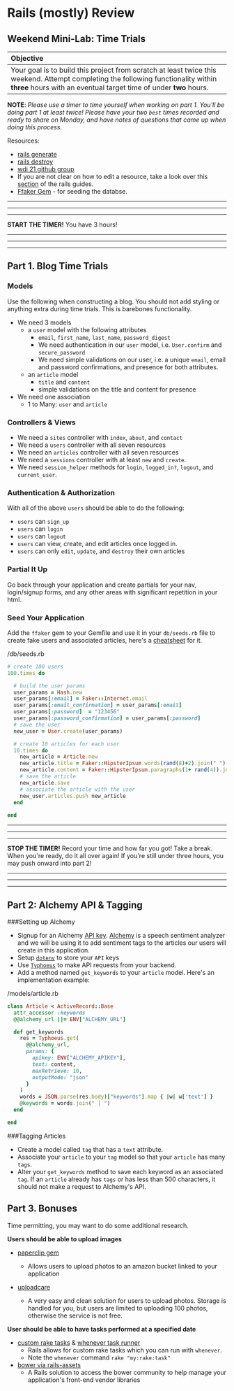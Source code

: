 # Rails (mostly) Review
## Weekend Mini-Lab: Time Trials

| Objective |
| :--- |
| Your goal is to build this project from scratch at least twice this weekend.  Attempt completing the following functionality within **three** hours with an eventual target time of under **two** hours. |

**NOTE**: *Please use a timer to time yourself when working on part 1. You'll be doing part 1 at least twice! Please have your two `best` times recorded and ready to share on Monday, and have notes of questions that came up when doing this process.*

Resources:

* [rails generate](http://guides.rubyonrails.org/command_line.html#rails-generate)
* [rails destroy](http://guides.rubyonrails.org/command_line.html#rails-destroy)
* [wdi 21 github group](https://github.com/sf-wdi-21)
* If you are not clear on how to edit a resource, take a look over this [section](http://guides.rubyonrails.org/getting_started.html#updating-articles) of the rails guides.
* [Ffaker Gem](https://github.com/ffaker/ffaker) - for seeding the databse.

---
---
---

**START THE TIMER!** You have 3 hours!

---
---
---

## Part 1. Blog Time Trials

### Models

Use the following when constructing a blog. You should not add styling or anything extra during time trials. This is barebones functionality.

* We need 3 models
  * a `user` model with the following attributes
    * `email`, `first_name`, `last_name`, `password_digest`
    * We need authentication in our `user` model, i.e. `User.confirm` and `secure_password`
    * We need simple validations on our user, i.e. a unique `email`, email and password confirmations, and presence for both attributes.
  * an `article` model
    * `title` and `content`
    * simple validations on the title and content for presence
* We need one association
  * 1 to Many: `user` and `article`

### Controllers & Views

* We need a `sites` controller with `index`, `about`, and `contact`
* We need a `users` controller with all seven resources
* We need an `articles` controller with all seven resources
* We need a `sessions` controller with at least `new` and `create`.
* We need `session_helper` methods for `login`, `logged_in?`, `logout`, and `current_user`.

### Authentication & Authorization

With all of the above `users` should be able to do the following:

* `users` can `sign_up`
* `users` can `login`
* `users` can `logout`
* `users` can view, create, and edit articles once logged in.
* `users` can only `edit`, `update`, and `destroy` their own articles


### Partial It Up

Go back through your application and create partials for your nav, login/signup forms, and any other areas with significant repetition in your html.

### Seed Your Application

Add the `ffaker` gem to your Gemfile and use it in your `db/seeds.rb` file to create fake users and associated articles, here's a [cheatsheet](http://ricostacruz.com/cheatsheets/ffaker.html) for it.

/db/seeds.rb

```ruby
# create 100 users
100.times do

  # build the user params
  user_params = Hash.new
  user_params[:email] = Faker::Internet.email
  user_params[:email_confirmation] = user_params[:email]
  user_params[:password]  = "123456"
  user_params[:password_confirmation] = user_params[:password]
  # save the user
  new_user = User.create(user_params)

  # create 10 articles for each user
  10.times do
    new_article = Article.new
    new_article.title = Faker::HipsterIpsum.words(rand(8)+2).join(" ")
    new_article.content = Faker::HipsterIpsum.paragraphs(1+ rand(4)).join("\n")
    # save the article
    new_article.save
    # associate the article with the user
    new_user.articles.push new_article
  end
  
end

```

---
---
---

**STOP THE TIMER!** Record your time and how far you got! Take a break. When you're ready, do it all over again! If you're still under three hours, you may push onward into part 2!

---
---
---

## Part 2: Alchemy API & Tagging

###Setting up Alchemy
* Signup for an Alchemy [API key](http://www.alchemyapi.com/api/register.html). [Alchemy](http://www.alchemyapi.com/) is a speech sentiment analyzer and we will be using it to add sentiment tags to the articles our users will create in this application.
* Setup [`dotenv`](https://github.com/bkeepers/dotenv) to store your `API` keys
* Use [`Typhoeus`](https://github.com/typhoeus/typhoeus) to make API requests from your backend.
* Add a method named `get_keywords` to your `article` model. Here's an implementation example:

/models/article.rb

```ruby
class Article < ActiveRecord::Base
  attr_accessor :keywords
  @@alchemy_url ||= ENV["ALCHEMY_URL"]

  def get_keywords
    res = Typhoeus.get(
      @@alchemy_url,
      params: {
        apikey: ENV["ALCHEMY_APIKEY"],
        text: content,
        maxRetrieve: 10,
        outputMode: "json"
      }
    )
    words = JSON.parse(res.body)["keywords"].map { |w| w['text'] }
    @keywords = words.join(" | ")
  end

end
```

###Tagging Articles

* Create a model called `tag` that has a `text` attribute.
* Associate your `article` to your `tag` model so that your `article` has many `tags`.
* Alter your `get_keywords` method to save each keyword as an associated `tag`. If an `article` already has `tags` or has less than 500 characters, it should not make a request to Alchemy's API.

## Part 3. Bonuses

Time permitting, you may want to do some additional research.

**Users should be able to upload images**

* [paperclip gem](https://github.com/thoughtbot/paperclip)
    * Allows users to upload photos to an amazon bucket linked to your application

* [uploadcare](https://uploadcare.com/)
    * A very easy and clean solution for users to upload photos. Storage is handled for you, but users are limited to uploading 100 photos, otherwise the service is not free.

**User should be able to have tasks performed at a specified date**

* [custom rake tasks](http://guides.rubyonrails.org/command_line.html#custom-rake-tasks) & [whenever task runner](https://github.com/javan/whenever)
    * Rails allows for custom rake tasks which you can run with `whenever`.
    * Note the `whenever` command `rake "my:rake:task"`
* [bower via rails-assets](https://rails-assets.org/)
    * A Rails solution to access the bower community to help manage your application's front-end vendor libraries


